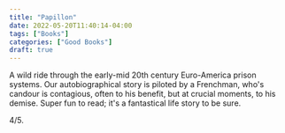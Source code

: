 ```yaml
---
title: "Papillon"
date: 2022-05-20T11:40:14-04:00
tags: ["Books"]
categories: ["Good Books"]
draft: true
---
```


A wild ride through the early-mid 20th century Euro-America prison systems. Our autobiographical story is piloted by a Frenchman, who's candour is contagious, often to his benefit, but at crucial moments, to his demise. Super fun to read; it's a fantastical life story to be sure.

4/5.
